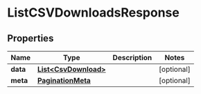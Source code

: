 

# ListCSVDownloadsResponse


## Properties

Name | Type | Description | Notes
------------ | ------------- | ------------- | -------------
**data** | [**List&lt;CsvDownload&gt;**](CsvDownload.md) |  |  [optional]
**meta** | [**PaginationMeta**](PaginationMeta.md) |  |  [optional]



